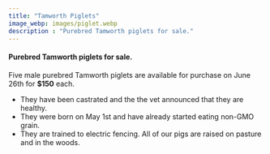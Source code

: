 ```yaml
---
title: "Tamworth Piglets"
image_webp: images/piglet.webp
description : "Purebred Tamworth piglets for sale."
---
```


#### Purebred Tamworth piglets for sale.

Five male purebred Tamworth piglets are available for purchase on June 26th for **$150** each. 
- They have been castrated and the the vet announced that they are healthy. 
- They were born on May 1st and have already started eating non-GMO grain. 
- They are trained to electric fencing. 
All of our pigs are raised on pasture and in the woods.